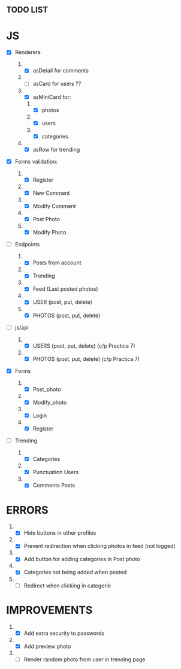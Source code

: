 ## TODO LIST

# JS

-   [x] Renderers

    1.  -   [x] asDetail for comments
    2.  -   [ ] asCard for users ??
    3.  -   [x] asMiniCard for:
        1.  -   [x] photos
        2.  -   [x] users
        3.  -   [x] categories
    4.  -   [x] asRow for trending

-   [x] Forms validation:

    1.  -   [x] Register
    2.  -   [x] New Comment
    3.  -   [x] Modify Comment
    4.  -   [x] Post Photo
    5.  -   [x] Modify Photo

-   [ ] Endpoints

    1.  -   [x] Posts from account
    2.  -   [x] Trending
    3.  -   [x] Feed (Last posted photos)
    4.  -   [x] USER (post, put, delete)
    5.  -   [x] PHOTOS (post, put, delete)

-   [ ] js/api

    1.  -   [x] USERS (post, put, delete) (c/p Practica 7)
    2.  -   [x] PHOTOS (post, put, delete) (c/p Practica 7)

-   [x] Forms

    1.  -   [x] Post_photo
    2.  -   [x] Modify_photo
    3.  -   [x] Login
    4.  -   [x] Register

-   [ ] Trending
    1.  -   [x] Categories
    2.  -   [x] Punctuation Users
    3.  -   [x] Comments Posts

# ERRORS

1.  -   [x] Hide buttons in other profiles
2.  -   [x] Prevent redirection when clicking photos in feed (not logged)
3.  -   [x] Add button for adding categories in Post photo
4.  -   [x] Categories not being added when posted
5.  -   [ ] Redirect when clicking in categorie

# IMPROVEMENTS

1.  -   [x] Add extra security to passwords
2.  -   [x] Add preview photo
3.  -   [ ] Render random photo from user in trending page
